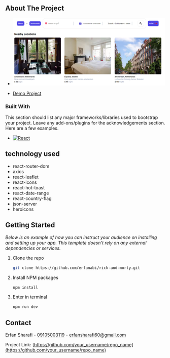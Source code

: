 <!-- ABOUT THE PROJECT -->

## About The Project

- [![Product Name Screen Shot][product-screenshot]](https://example.com)


- [Demo Project](https://rick-and-morty-omega-six.vercel.app/)

### Built With

This section should list any major frameworks/libraries used to bootstrap your project. Leave any add-ons/plugins for the acknowledgements section. Here are a few examples.

- [![React][React.js]][React-url]

## technology used

- react-router-dom
- axios
- react-leaflet
- react-icons
- react-hot-toast
- react-date-range
- react-country-flag
- json-server
- heroicons


## Getting Started

_Below is an example of how you can instruct your audience on installing and setting up your app. This template doesn't rely on any external dependencies or services._

1. Clone the repo
   ```sh
   git clone https://github.com/erfanabi/rick-and-morty.git
   ```
2. Install NPM packages
   ```sh
   npm install
   ```
3. Enter in terminal
   ```sh
   npm run dev
   ```

<!-- CONTACT -->

## Contact

Erfan Sharafi - [09105003119](https://twitter.com/your_username) - erfansharafi60@gmail.com

Project Link: [https://github.com/your_username/repo_name](https://github.com/your_username/repo_name)


<!-- MARKDOWN LINKS & IMAGES -->
<!-- https://www.markdownguide.org/basic-syntax/#reference-style-links -->
[product-screenshot]: public/01.png
[React.js]: https://img.shields.io/badge/React-20232A?style=for-the-badge&logo=react&logoColor=61DAFB
[React-url]: https://reactjs.org/